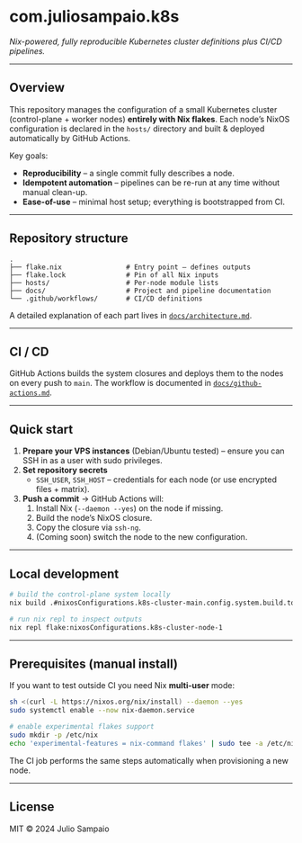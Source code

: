 # com.juliosampaio.k8s

_Nix-powered, fully reproducible Kubernetes cluster definitions plus CI/CD pipelines._

---

## Overview

This repository manages the configuration of a small Kubernetes cluster (control-plane + worker nodes) **entirely with Nix flakes**. Each node’s NixOS configuration is declared in the `hosts/` directory and built & deployed automatically by GitHub Actions.

Key goals:

- **Reproducibility** – a single commit fully describes a node.
- **Idempotent automation** – pipelines can be re-run at any time without manual clean-up.
- **Ease-of-use** – minimal host setup; everything is bootstrapped from CI.

---

## Repository structure

```
.
├── flake.nix                # Entry point – defines outputs
├── flake.lock               # Pin of all Nix inputs
├── hosts/                   # Per-node module lists
├── docs/                    # Project and pipeline documentation
└── .github/workflows/       # CI/CD definitions
```

A detailed explanation of each part lives in [`docs/architecture.md`](docs/architecture.md).

---

## CI / CD

GitHub Actions builds the system closures and deploys them to the nodes on every push to `main`. The workflow is documented in [`docs/github-actions.md`](docs/github-actions.md).

---

## Quick start

1. **Prepare your VPS instances** (Debian/Ubuntu tested) – ensure you can SSH in as a user with sudo privileges.
2. **Set repository secrets**
   - `SSH_USER`, `SSH_HOST` – credentials for each node (or use encrypted files + matrix).
3. **Push a commit** → GitHub Actions will:
   1. Install Nix (`--daemon --yes`) on the node if missing.
   2. Build the node’s NixOS closure.
   3. Copy the closure via `ssh-ng`.
   4. (Coming soon) switch the node to the new configuration.

---

## Local development

```bash
# build the control-plane system locally
nix build .#nixosConfigurations.k8s-cluster-main.config.system.build.toplevel

# run nix repl to inspect outputs
nix repl flake:nixosConfigurations.k8s-cluster-node-1
```

---

## Prerequisites (manual install)

If you want to test outside CI you need Nix **multi-user** mode:

```bash
sh <(curl -L https://nixos.org/nix/install) --daemon --yes
sudo systemctl enable --now nix-daemon.service

# enable experimental flakes support
sudo mkdir -p /etc/nix
echo 'experimental-features = nix-command flakes' | sudo tee -a /etc/nix/nix.conf
```

The CI job performs the same steps automatically when provisioning a new node.

---

## License

MIT © 2024 Julio Sampaio
